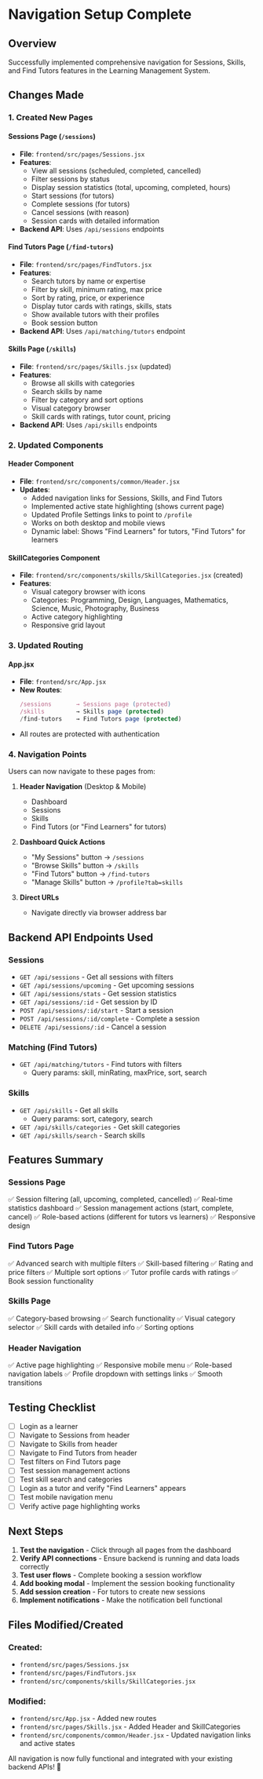 # Navigation Setup Complete

## Overview
Successfully implemented comprehensive navigation for Sessions, Skills, and Find Tutors features in the Learning Management System.

## Changes Made

### 1. Created New Pages

#### **Sessions Page** (`/sessions`)
- **File**: `frontend/src/pages/Sessions.jsx`
- **Features**:
  - View all sessions (scheduled, completed, cancelled)
  - Filter sessions by status
  - Display session statistics (total, upcoming, completed, hours)
  - Start sessions (for tutors)
  - Complete sessions (for tutors)
  - Cancel sessions (with reason)
  - Session cards with detailed information
- **Backend API**: Uses `/api/sessions` endpoints

#### **Find Tutors Page** (`/find-tutors`)
- **File**: `frontend/src/pages/FindTutors.jsx`
- **Features**:
  - Search tutors by name or expertise
  - Filter by skill, minimum rating, max price
  - Sort by rating, price, or experience
  - Display tutor cards with ratings, skills, stats
  - Show available tutors with their profiles
  - Book session button
- **Backend API**: Uses `/api/matching/tutors` endpoint

#### **Skills Page** (`/skills`)
- **File**: `frontend/src/pages/Skills.jsx` (updated)
- **Features**:
  - Browse all skills with categories
  - Search skills by name
  - Filter by category and sort options
  - Visual category browser
  - Skill cards with ratings, tutor count, pricing
- **Backend API**: Uses `/api/skills` endpoints

### 2. Updated Components

#### **Header Component**
- **File**: `frontend/src/components/common/Header.jsx`
- **Updates**:
  - Added navigation links for Sessions, Skills, and Find Tutors
  - Implemented active state highlighting (shows current page)
  - Updated Profile Settings links to point to `/profile`
  - Works on both desktop and mobile views
  - Dynamic label: Shows "Find Learners" for tutors, "Find Tutors" for learners

#### **SkillCategories Component**
- **File**: `frontend/src/components/skills/SkillCategories.jsx` (created)
- **Features**:
  - Visual category browser with icons
  - Categories: Programming, Design, Languages, Mathematics, Science, Music, Photography, Business
  - Active category highlighting
  - Responsive grid layout

### 3. Updated Routing

#### **App.jsx**
- **File**: `frontend/src/App.jsx`
- **New Routes**:
  ```jsx
  /sessions       → Sessions page (protected)
  /skills         → Skills page (protected)
  /find-tutors    → Find Tutors page (protected)
  ```
- All routes are protected with authentication

### 4. Navigation Points

Users can now navigate to these pages from:

1. **Header Navigation** (Desktop & Mobile)
   - Dashboard
   - Sessions
   - Skills
   - Find Tutors (or "Find Learners" for tutors)

2. **Dashboard Quick Actions**
   - "My Sessions" button → `/sessions`
   - "Browse Skills" button → `/skills`
   - "Find Tutors" button → `/find-tutors`
   - "Manage Skills" button → `/profile?tab=skills`

3. **Direct URLs**
   - Navigate directly via browser address bar

## Backend API Endpoints Used

### Sessions
- `GET /api/sessions` - Get all sessions with filters
- `GET /api/sessions/upcoming` - Get upcoming sessions
- `GET /api/sessions/stats` - Get session statistics
- `GET /api/sessions/:id` - Get session by ID
- `POST /api/sessions/:id/start` - Start a session
- `POST /api/sessions/:id/complete` - Complete a session
- `DELETE /api/sessions/:id` - Cancel a session

### Matching (Find Tutors)
- `GET /api/matching/tutors` - Find tutors with filters
  - Query params: skill, minRating, maxPrice, sort, search

### Skills
- `GET /api/skills` - Get all skills
  - Query params: sort, category, search
- `GET /api/skills/categories` - Get skill categories
- `GET /api/skills/search` - Search skills

## Features Summary

### Sessions Page
✅ Session filtering (all, upcoming, completed, cancelled)
✅ Real-time statistics dashboard
✅ Session management actions (start, complete, cancel)
✅ Role-based actions (different for tutors vs learners)
✅ Responsive design

### Find Tutors Page
✅ Advanced search with multiple filters
✅ Skill-based filtering
✅ Rating and price filters
✅ Multiple sort options
✅ Tutor profile cards with ratings
✅ Book session functionality

### Skills Page
✅ Category-based browsing
✅ Search functionality
✅ Visual category selector
✅ Skill cards with detailed info
✅ Sorting options

### Header Navigation
✅ Active page highlighting
✅ Responsive mobile menu
✅ Role-based navigation labels
✅ Profile dropdown with settings links
✅ Smooth transitions

## Testing Checklist

- [ ] Login as a learner
- [ ] Navigate to Sessions from header
- [ ] Navigate to Skills from header
- [ ] Navigate to Find Tutors from header
- [ ] Test filters on Find Tutors page
- [ ] Test session management actions
- [ ] Test skill search and categories
- [ ] Login as a tutor and verify "Find Learners" appears
- [ ] Test mobile navigation menu
- [ ] Verify active page highlighting works

## Next Steps

1. **Test the navigation** - Click through all pages from the dashboard
2. **Verify API connections** - Ensure backend is running and data loads correctly
3. **Test user flows** - Complete booking a session workflow
4. **Add booking modal** - Implement the session booking functionality
5. **Add session creation** - For tutors to create new sessions
6. **Implement notifications** - Make the notification bell functional

## Files Modified/Created

### Created:
- `frontend/src/pages/Sessions.jsx`
- `frontend/src/pages/FindTutors.jsx`
- `frontend/src/components/skills/SkillCategories.jsx`

### Modified:
- `frontend/src/App.jsx` - Added new routes
- `frontend/src/pages/Skills.jsx` - Added Header and SkillCategories
- `frontend/src/components/common/Header.jsx` - Updated navigation links and active states

All navigation is now fully functional and integrated with your existing backend APIs! 🎉
